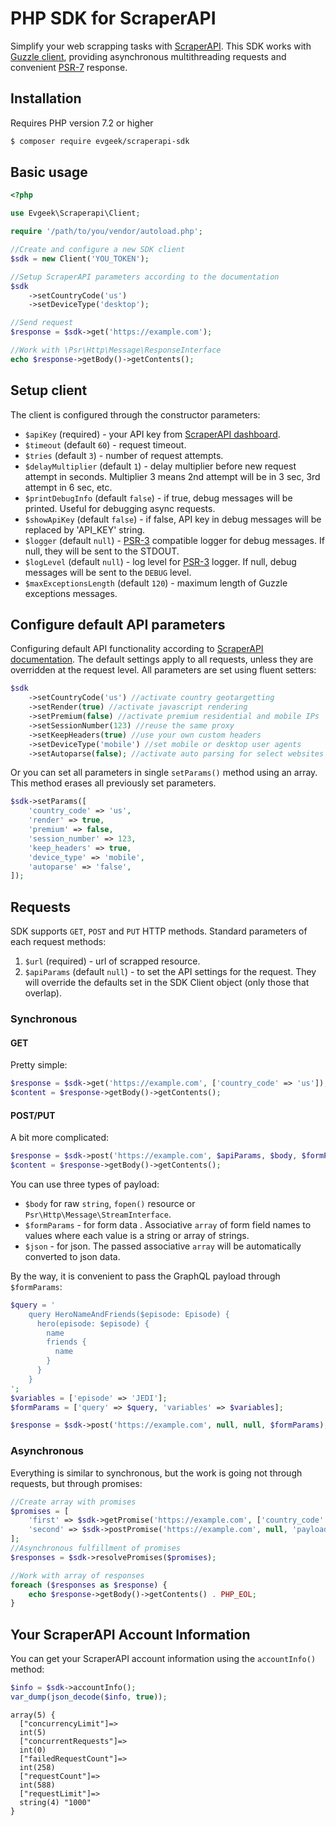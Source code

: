 # PHP SDK for ScraperAPI
Simplify your web scrapping tasks with [ScraperAPI](https://www.scraperapi.com/). This SDK works with 
[Guzzle client](https://github.com/guzzle/guzzle), providing asynchronous multithreading requests and convenient 
[PSR-7](https://www.php-fig.org/psr/psr-7/) response. 
## Installation
Requires PHP version 7.2 or higher
```bash
$ composer require evgeek/scraperapi-sdk
```
## Basic usage
```php
<?php

use Evgeek\Scraperapi\Client;

require '/path/to/you/vendor/autoload.php';

//Create and configure a new SDK client
$sdk = new Client('YOU_TOKEN');

//Setup ScraperAPI parameters according to the documentation
$sdk
    ->setCountryCode('us')
    ->setDeviceType('desktop');

//Send request
$response = $sdk->get('https://example.com');

//Work with \Psr\Http\Message\ResponseInterface
echo $response->getBody()->getContents();
```
## Setup client
The client is configured through the constructor parameters:
* ```$apiKey``` (required) - your API key from [ScraperAPI dashboard](https://dashboard.scraperapi.com/dashboard).
* ```$timeout``` (default ```60```) - request timeout.
* ```$tries```  (default ```3```) - number of request attempts.
* ```$delayMultiplier```  (default ```1```) - delay multiplier before new request attempt in seconds. Multiplier 3 means 
2nd attempt will be in 3 sec, 3rd attempt in 6 sec, etc.
* ```$printDebugInfo```  (default ```false```) - if true, debug messages will be printed. Useful for debugging async 
requests.
* ```$showApiKey```  (default ```false```) - if false, API key in debug messages will be replaced by 'API_KEY' string.
* ```$logger``` (default ```null```) - [PSR-3](https://www.php-fig.org/psr/psr-3/) compatible logger for debug messages. 
If null, they will be sent to the STDOUT.
* ```$logLevel``` (default ```null```) - log level for [PSR-3](https://www.php-fig.org/psr/psr-3/) logger. 
If null, debug messages will be sent to the ```DEBUG``` level.
* ```$maxExceptionsLength``` (default ```120```) - maximum length of Guzzle exceptions messages.
## Configure default API parameters
Configuring default API functionality according to [ScraperAPI documentation](https://www.scraperapi.com/documentation/).
The default settings apply to all requests, unless they are overridden at the request level. 
All parameters are set using fluent setters:
```php
$sdk
    ->setCountryCode('us') //activate country geotargetting
    ->setRender(true) //activate javascript rendering
    ->setPremium(false) //activate premium residential and mobile IPs
    ->setSessionNumber(123) //reuse the same proxy
    ->setKeepHeaders(true) //use your own custom headers
    ->setDeviceType('mobile') //set mobile or desktop user agents
    ->setAutoparse(false); //activate auto parsing for select websites
```
Or you can set all parameters in single ```setParams()``` method using an array. This method erases all previously 
set parameters.
```php
$sdk->setParams([
    'country_code' => 'us',
    'render' => true,
    'premium' => false,
    'session_number' => 123,
    'keep_headers' => true,
    'device_type' => 'mobile',
    'autoparse' => 'false',
]);
```
## Requests
SDK supports ```GET```, ```POST``` and ```PUT``` HTTP methods. Standard parameters of each request methods:
1. ```$url``` (required) - url of scrapped resource.
2. ```$apiParams``` (default ```null```) - to set the API settings for the request. They will override the defaults set 
in the SDK Client object (only those that overlap).
### Synchronous
#### GET
Pretty simple:
```php
$response = $sdk->get('https://example.com', ['country_code' => 'us']);
$content = $response->getBody()->getContents();
```
#### POST/PUT
A bit more complicated:
```php
$response = $sdk->post('https://example.com', $apiParams, $body, $formParams, $json);
$content = $response->getBody()->getContents();
```
You can use three types of payload:
* ```$body``` for raw ```string```, ```fopen()``` resource or ```Psr\Http\Message\StreamInterface```.
* ```$formParams``` - for form data . Associative ```array``` of form field names to values where each value is a 
string or array of strings.
* ```$json``` - for json.  The passed associative ```array``` will be automatically converted to json data.

By the way, it is convenient to pass the GraphQL payload through ```$formParams```:
```php
$query = '
    query HeroNameAndFriends($episode: Episode) {
      hero(episode: $episode) {
        name
        friends {
          name
        }
      }
    }
';
$variables = ['episode' => 'JEDI'];
$formParams = ['query' => $query, 'variables' => $variables];

$response = $sdk->post('https://example.com', null, null, $formParams);
```
### Asynchronous
Everything is similar to synchronous, but the work is going not through requests, but through promises:
```php
//Create array with promises
$promises = [
    'first' => $sdk->getPromise('https://example.com', ['country_code' => 'us']),
    'second' => $sdk->postPromise('https://example.com', null, 'payload'),
];
//Asynchronous fulfillment of promises
$responses = $sdk->resolvePromises($promises);

//Work with array of responses
foreach ($responses as $response) {
    echo $response->getBody()->getContents() . PHP_EOL;
}
```
## Your ScraperAPI Account Information
You can get your ScraperAPI account information using the ``accountInfo()`` method:
```php
$info = $sdk->accountInfo();
var_dump(json_decode($info, true));
```
```
array(5) {
  ["concurrencyLimit"]=>
  int(5)
  ["concurrentRequests"]=>
  int(0)
  ["failedRequestCount"]=>
  int(258)
  ["requestCount"]=>
  int(588)
  ["requestLimit"]=>
  string(4) "1000"
}
```
